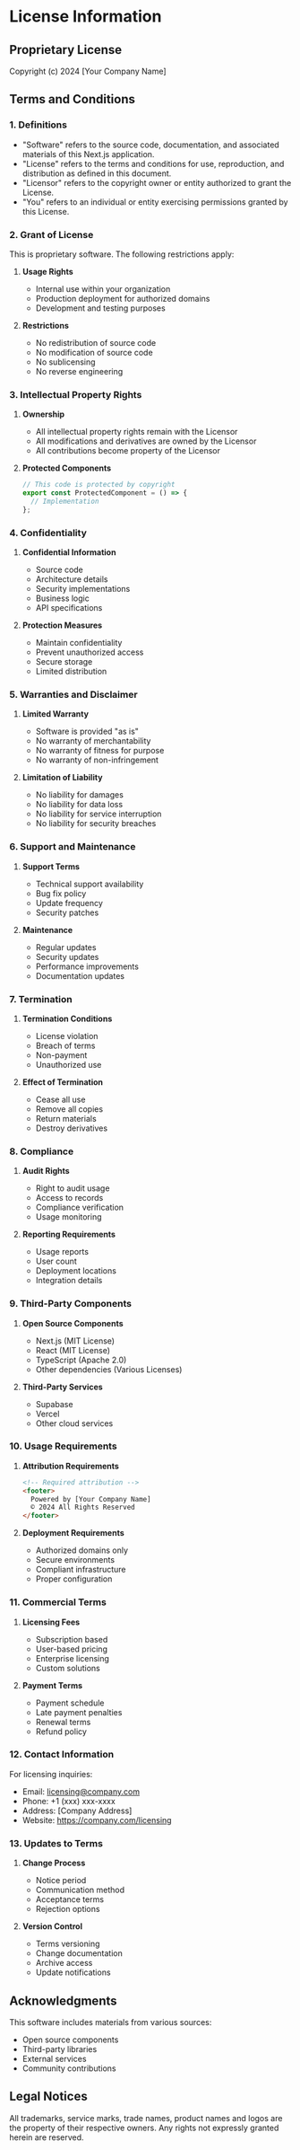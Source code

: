 # License Information

## Proprietary License

Copyright (c) 2024 [Your Company Name]

## Terms and Conditions

### 1. Definitions

- "Software" refers to the source code, documentation, and associated materials of this Next.js application.
- "License" refers to the terms and conditions for use, reproduction, and distribution as defined in this document.
- "Licensor" refers to the copyright owner or entity authorized to grant the License.
- "You" refers to an individual or entity exercising permissions granted by this License.

### 2. Grant of License

This is proprietary software. The following restrictions apply:

1. **Usage Rights**
   - Internal use within your organization
   - Production deployment for authorized domains
   - Development and testing purposes

2. **Restrictions**
   - No redistribution of source code
   - No modification of source code
   - No sublicensing
   - No reverse engineering

### 3. Intellectual Property Rights

1. **Ownership**
   - All intellectual property rights remain with the Licensor
   - All modifications and derivatives are owned by the Licensor
   - All contributions become property of the Licensor

2. **Protected Components**
   ```typescript
   // This code is protected by copyright
   export const ProtectedComponent = () => {
     // Implementation
   };
   ```

### 4. Confidentiality

1. **Confidential Information**
   - Source code
   - Architecture details
   - Security implementations
   - Business logic
   - API specifications

2. **Protection Measures**
   - Maintain confidentiality
   - Prevent unauthorized access
   - Secure storage
   - Limited distribution

### 5. Warranties and Disclaimer

1. **Limited Warranty**
   - Software is provided "as is"
   - No warranty of merchantability
   - No warranty of fitness for purpose
   - No warranty of non-infringement

2. **Limitation of Liability**
   - No liability for damages
   - No liability for data loss
   - No liability for service interruption
   - No liability for security breaches

### 6. Support and Maintenance

1. **Support Terms**
   - Technical support availability
   - Bug fix policy
   - Update frequency
   - Security patches

2. **Maintenance**
   - Regular updates
   - Security updates
   - Performance improvements
   - Documentation updates

### 7. Termination

1. **Termination Conditions**
   - License violation
   - Breach of terms
   - Non-payment
   - Unauthorized use

2. **Effect of Termination**
   - Cease all use
   - Remove all copies
   - Return materials
   - Destroy derivatives

### 8. Compliance

1. **Audit Rights**
   - Right to audit usage
   - Access to records
   - Compliance verification
   - Usage monitoring

2. **Reporting Requirements**
   - Usage reports
   - User count
   - Deployment locations
   - Integration details

### 9. Third-Party Components

1. **Open Source Components**
   - Next.js (MIT License)
   - React (MIT License)
   - TypeScript (Apache 2.0)
   - Other dependencies (Various Licenses)

2. **Third-Party Services**
   - Supabase
   - Vercel
   - Other cloud services

### 10. Usage Requirements

1. **Attribution Requirements**
   ```html
   <!-- Required attribution -->
   <footer>
     Powered by [Your Company Name]
     © 2024 All Rights Reserved
   </footer>
   ```

2. **Deployment Requirements**
   - Authorized domains only
   - Secure environments
   - Compliant infrastructure
   - Proper configuration

### 11. Commercial Terms

1. **Licensing Fees**
   - Subscription based
   - User-based pricing
   - Enterprise licensing
   - Custom solutions

2. **Payment Terms**
   - Payment schedule
   - Late payment penalties
   - Renewal terms
   - Refund policy

### 12. Contact Information

For licensing inquiries:
- Email: licensing@company.com
- Phone: +1 (xxx) xxx-xxxx
- Address: [Company Address]
- Website: https://company.com/licensing

### 13. Updates to Terms

1. **Change Process**
   - Notice period
   - Communication method
   - Acceptance terms
   - Rejection options

2. **Version Control**
   - Terms versioning
   - Change documentation
   - Archive access
   - Update notifications

## Acknowledgments

This software includes materials from various sources:
- Open source components
- Third-party libraries
- External services
- Community contributions

## Legal Notices

All trademarks, service marks, trade names, product names and logos are the property of their respective owners. Any rights not expressly granted herein are reserved. 